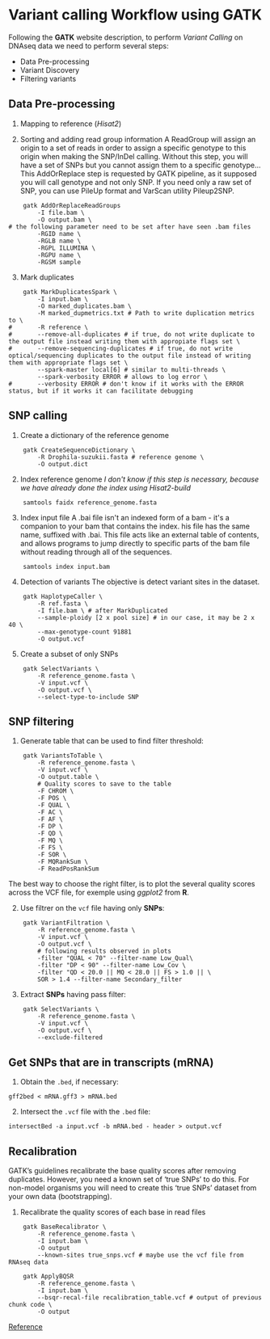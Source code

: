 # Variant calling Workflow using **GATK**

Following the **GATK** website description, to perform _Variant Calling_ on DNAseq data we need to perform several steps:

* Data Pre-processing
* Variant Discovery
* Filtering variants

## Data Pre-processing

1. Mapping to reference (_Hisat2_)

2. Sorting and adding read group information
A ReadGroup will assign an origin to a set of reads in order to assign a specific genotype to this origin when making the SNP/InDel calling. Without this step, you will have a set of SNPs but you cannot assign them to a specific genotype... This AddOrReplace step is requested by GATK pipeline, as it supposed you will call genotype and not only SNP. If you need only a raw set of SNP, you can use PileUp format and VarScan utility Pileup2SNP.

```
	gatk AddOrReplaceReadGroups 
		-I file.bam \
		-O output.bam \
# the following parameter need to be set after have seen .bam files
		-RGID name \
		-RGLB name \
		-RGPL ILLUMINA \
		-RGPU name \
		-RGSM sample
```

3. Mark duplicates

```
	gatk MarkDuplicatesSpark \
		-I input.bam \
		-O marked_duplicates.bam \
		-M marked_dupmetrics.txt # Path to write duplication metrics to \
#		-R reference \
#		--remove-all-duplicates # if true, do not write duplicate to the output file instead writing them with appropiate flags set \
#		--remove-sequencing-duplicates # if true, do not write optical/sequencing duplicates to the output file instead of writing them with appropriate flags set \
		--spark-master local[6]	# similar to multi-threads \
		--spark-verbosity ERROR # allows to log error \
#		--verbosity ERROR # don't know if it works with the ERROR status, but if it works it can facilitate debugging
```


## SNP calling

1. Create a dictionary of the reference genome

```
	gatk CreateSequenceDictionary \
		-R Drophila-suzukii.fasta # reference genome \
		-O output.dict 
```

2. Index reference genome
_I don't know if this step is necessary, because we have already done the index using Hisat2-build_

```
	samtools faidx reference_genome.fasta
```

3. Index input file
A .bai file isn't an indexed form of a bam - it's a companion to your bam that contains the index. his file has the same name, suffixed with .bai. This file acts like an external table of contents, and allows programs to jump directly to specific parts of the bam file without reading through all of the sequences.

```
	samtools index input.bam
```

4. Detection of variants
The objective is detect variant sites in the dataset.

```
	gatk HaplotypeCaller \
		-R ref.fasta \
		-I file.bam \ # after MarkDuplicated
		--sample-ploidy [2 x pool size] # in our case, it may be 2 x 40 \
		--max-genotype-count 91881
		-O output.vcf
```

5. Create a subset of only SNPs

```
	gatk SelectVariants \
		-R reference_genome.fasta \
		-V input.vcf \
		-O output.vcf \
		--select-type-to-include SNP
```

## SNP filtering
1. Generate table that can be used to find filter threshold:

```
	gatk VariantsToTable \
		-R reference_genome.fasta \
		-V input.vcf \
		-O output.table \
		# Quality scores to save to the table
		-F CHROM \
		-F POS \
		-F QUAL \
		-F AC \
		-F AF \
		-F DP \
		-F QD \
		-F MQ \
		-F FS \
		-F SOR \
		-F MQRankSum \
		-F ReadPosRankSum
```

The best way to choose the right filter, is to plot the several quality scores across the VCF file, for exemple using _ggplot2_ from __R__.

2. Use filtrer on the `vcf` file having only __SNPs__:
```
	gatk VariantFiltration \
		-R reference_genome.fasta \
		-V input.vcf \
		-O output.vcf \
		# following results observed in plots
		-filter "QUAL < 70" --filter-name Low_Qual\
		-filter "DP < 90" --filter-name Low_Cov \
		-filter "QD < 20.0 || MQ < 28.0 || FS > 1.0 || \
		SOR > 1.4 --filter-name Secondary_filter
```

3. Extract __SNPs__ having pass filter:
```
	gatk SelectVariants \
		-R reference_genome.fasta \
		-V input.vcf \
		-O output.vcf \
		--exclude-filtered	
```

## Get __SNPs__ that are in transcripts (mRNA)

1. Obtain the `.bed`, if necessary:
```
gff2bed < mRNA.gff3 > mRNA.bed
```

2. Intersect the `.vcf` file with the `.bed` file:
```
intersectBed -a input.vcf -b mRNA.bed - header > output.vcf
```

## Recalibration
GATK’s guidelines recalibrate the base quality scores after removing duplicates. However, you need a known set of ‘true SNPs’ to do this.
For non-model organisms you will need to create this ‘true SNPs’ dataset from your own data (bootstrapping).

1. Recalibrate the quality scores of each base in read files

```
	gatk BaseRecalibrator \
		-R reference_genome.fasta \
		-I input.bam \ 
		-O output
		--known-sites true_snps.vcf # maybe use the vcf file from RNAseq data
```

```
	gatk ApplyBQSR
		-R reference_genome.fasta \
		-I input.bam \
		--bsqr-recal-file recalibration_table.vcf # output of previous chunk code \
		-O output
```

[Reference](https://yeamanlab.weebly.com/uploads/5/7/9/5/57959825/snp_calling_pipeline.pdf)
